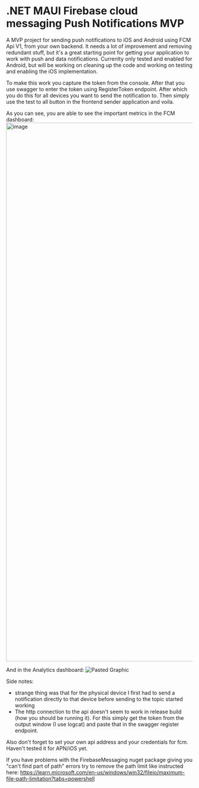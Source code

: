 # .NET MAUI Firebase cloud messaging Push Notifications MVP
 A MVP project for sending push notifications to iOS and Android using FCM Api V1, from your own backend. It needs a lot of improvement and removing redundant stuff, but it's a great starting point for getting your application to work with push and data notifications. Currenlty only tested and enabled for Android, but will be working on cleaning up the code and working on testing and enabling the iOS implementation.

 To make this work you capture the token from the console. After that you use swagger to enter the token using RegisterToken endpoint. After which you do this for all devices you want to send the notification to. Then simply use the test to all button in the frontend sender application and voila.

As you can see, you are able to see the important metrics in the FCM dashboard:
<img width="1455" alt="image" src="https://github.com/user-attachments/assets/2b282af8-f1be-4b3d-92ff-b862d92a6854">

And in the Analytics dashboard:
![Pasted Graphic](https://github.com/user-attachments/assets/35d3a8de-6f9e-4888-8285-ff87d5e3f2fb)


Side notes: 
- strange thing was that for the physical device I first had to send a notification directly to that device before sending to the topic started working
- The http connection to the api doesn't seem to work in release build (how you should be running it). For this simply get the token from the output window (I use logcat) and paste that in the swagger register endpoint.

Also don't forget to set your own api address and your credentials for fcm. Haven't tested it for APN/iOS yet.

 If you have problems with the FirebaseMessaging nuget package giving you "can't find part of path" errors try to remove the path limit like instructed here: https://learn.microsoft.com/en-us/windows/win32/fileio/maximum-file-path-limitation?tabs=powershell
